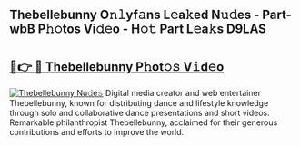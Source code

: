 ## Thebellebunny O𝚗𝚕yf𝚊ns L𝚎a𝚔ed N𝚞𝚍es - Part-wbB P𝚑𝚘tos Vi𝚍𝚎o - H𝚘𝚝 Part L𝚎a𝚔s D9LAS

# <h2><a href="http://kf2397.oniu.top/?m=Thebellebunny">🔗👉 🔴 Thebellebunny P𝚑ot𝚘𝚜 V𝚒d𝚎o</a></h2>

[![Thebellebunny Nu𝚍e𝚜](https://i.imgur.com/0qMVB7G.gif)](http://kf2397.oniu.top/?m=Thebellebunny)
Digital media creator and web entertainer Thebellebunny, known for distributing dance and lifestyle knowledge through solo and collaborative dance presentations and short videos. Remarkable philanthropist Thebellebunny, acclaimed for their generous contributions and efforts to improve the world.  
